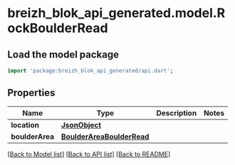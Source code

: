 # breizh_blok_api_generated.model.RockBoulderRead

## Load the model package
```dart
import 'package:breizh_blok_api_generated/api.dart';
```

## Properties
Name | Type | Description | Notes
------------ | ------------- | ------------- | -------------
**location** | [**JsonObject**](.md) |  | 
**boulderArea** | [**BoulderAreaBoulderRead**](BoulderAreaBoulderRead.md) |  | 

[[Back to Model list]](../README.md#documentation-for-models) [[Back to API list]](../README.md#documentation-for-api-endpoints) [[Back to README]](../README.md)


